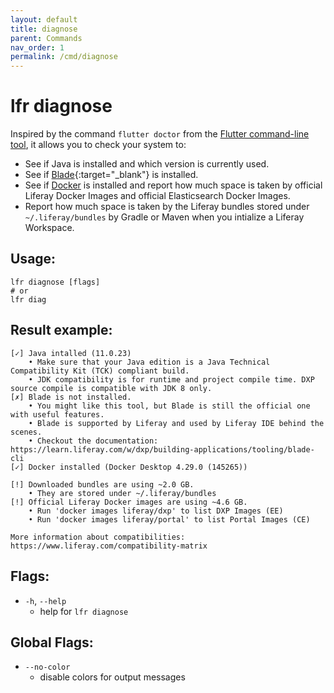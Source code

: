 ```yaml
---
layout: default
title: diagnose
parent: Commands
nav_order: 1
permalink: /cmd/diagnose
---
```


# lfr diagnose

Inspired by the command `flutter doctor` from the [Flutter command-line tool](https://docs.flutter.dev/reference/flutter-cli#flutter-commands), it allows you to check your system to:
- See if Java is installed and which version is currently used.
- See if [Blade](https://learn.liferay.com/w/dxp/liferay-development/tooling/blade-cli/installing-and-updating-blade-cli){:target="_blank"} is installed.
- See if [Docker](https://docs.docker.com/get-docker/) is installed and report how much space is taken by official Liferay Docker Images and official Elasticsearch Docker Images.
- Report how much space is taken by the Liferay bundles stored under `~/.liferay/bundles` by Gradle or Maven when you intialize a Liferay Workspace.

## Usage:
```shell
lfr diagnose [flags]
# or
lfr diag
```

## Result example:
```shell
[✓] Java intalled (11.0.23)
    • Make sure that your Java edition is a Java Technical Compatibility Kit (TCK) compliant build.
    • JDK compatibility is for runtime and project compile time. DXP source compile is compatible with JDK 8 only.
[✗] Blade is not installed.
    • You might like this tool, but Blade is still the official one with useful features.
    • Blade is supported by Liferay and used by Liferay IDE behind the scenes.
    • Checkout the documentation: https://learn.liferay.com/w/dxp/building-applications/tooling/blade-cli
[✓] Docker installed (Docker Desktop 4.29.0 (145265))

[!] Downloaded bundles are using ~2.0 GB.
    • They are stored under ~/.liferay/bundles
[!] Official Liferay Docker images are using ~4.6 GB.
    • Run 'docker images liferay/dxp' to list DXP Images (EE)
    • Run 'docker images liferay/portal' to list Portal Images (CE)

More information about compatibilities: https://www.liferay.com/compatibility-matrix
```

## Flags:
- `-h`, `--help`
  - help for `lfr diagnose`

## Global Flags:
- `--no-color`
  - disable colors for output messages